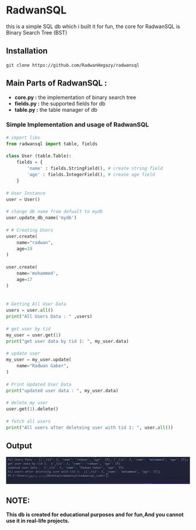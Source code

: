 # RadwanSQL
this is a simple SQL db which i built it for fun, the core for RadwanSQL is Binary Search Tree (BST)

## Installation

```
git clone https://github.com/RadwanHegazy/radwansql
```

## Main Parts of RadwanSQL : 
- **core.py   :** the implementation of binary search tree
- **fields.py :** the supported fields for db
- **table.py  :** the table manager of db


### Simple Implementation and usage of RadwanSQL
```python
# import libs
from radwansql import table, fields

class User (table.Table):
    fields = {
        'name' : fields.StringField(), # create string field 
        'age' : fields.IntegerField(), # create age field
    }

# User Instance
user = User()

# change db name from defualt to mydb
user.update_db_name('mydb')

# # Creating Users
user.create(
    name="radwan",
    age=19
)

user.create(
    name='mohammed',
    age=17
)


# Getting All User Data
users = user.all()
print("All Users Data : " ,users)

# get user by tid
my_user = user.get(1)
print("get user data by tid 1: ", my_user.data)

# update user
my_user = my_user.update(
    name="Radwan Gaber",
)

# Print Updated User Data
print("updated user data : ", my_user.data)

# delete my user
user.get(1).delete()

# fetch all users
print("All users after deleteing user with tid 1: ", user.all())

```

## Output
<img src="images/output.png">


## NOTE:
**This db is created for educational purposes and for fun,And you cannot use it in real-life projects.**